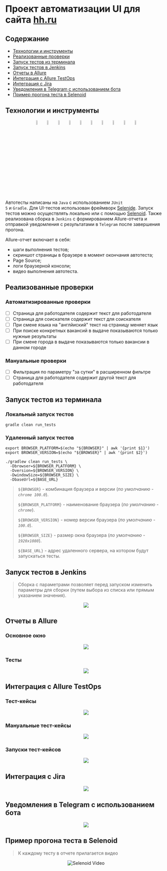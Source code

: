 <h1 >Проект автоматизации UI для сайта <a href="https://hh.ru/ ">hh.ru</a></h1>

## Содержание

* <a href="#tools">Технологии и инструменты</a>
* <a href="#cases">Реализованные проверки</a>
* <a href="#console">Запуск тестов из терминала</a>
* <a href="#jenkins">Запуск тестов в Jenkins</a>
* <a href="#allure">Отчеты в Allure</a>
* <a href="#testops">Интеграция с Allure TestOps</a>
* <a href="#testops">Интеграция с Jira</a>
* <a href="#telegram">Уведомления в Telegram с использованием бота</a>
* <a href="#video">Пример прогона теста в Selenoid</a>

<a id="tools"></a>
## Технологии и инструменты

<p align="center">
<img width="6%" title="IntelliJ IDEA" src="images/logo/Intelij_IDEA.svg">
<img width="6%" title="Java" src="images/logo/Java.svg">
<img width="6%" title="Selenide" src="images/logo/Selenide.svg">
<img width="6%" title="Selenoid" src="images/logo/Selenoid.svg">
<img width="6%" title="Allure Report" src="images/logo/Allure_Report.svg">
<img width="6%" title="Gradle" src="images/logo/Gradle.svg">
<img width="6%" title="JUnit5" src="images/logo/JUnit5.svg">
<img width="6%" title="GitHub" src="images/logo/GitHub.svg">
<img width="6%" title="Jenkins" src="images/logo/Jenkins.svg">
<img width="6%" title="Telegram" src="images/logo/Telegram.svg">
</p>

Автотесты написаны на <code>Java</code> с использованием <code>JUnit 5</code> и <code>Gradle</code>.
Для UI-тестов использован фреймворк [Selenide](https://selenide.org/).
Запуск тестов можно осуществлять локально или с помощью [Selenoid](https://aerokube.com/selenoid/).
Также реализована сборка в <code>Jenkins</code> с формированием Allure-отчета и отправкой уведомления с результатами в <code>Telegram</code> после завершения прогона.

Allure-отчет включает в себя:
* шаги выполнения тестов;
* скриншот страницы в браузере в момент окончания автотеста;
* Page Source;
* логи браузерной консоли;
* видео выполнения автотеста.

<a id="cases"></a>
## Реализованные проверки

### Автоматизированные проверки
- [ ] Страница для работодателя содержит текст для работодателя
- [ ] Страница для соискателя содержит текст для соискателя
- [ ] При смене языка на "англйиский" текст на страницу меняет язык 
- [ ] При поиске конкретных вакансий в выдаче показываются только нужные результаты 
- [ ] При смене города в выдаче показываются только вакансии в данном городе

### Мануальные проверки
- [ ] Фильтрация по параметру "за сутки" в расширенном фильтре 
- [ ] Страница для работодателя содержит другой текст для работодателя

<a id="console"></a>
##  Запуск тестов из терминала
### Локальный запуск тестов

```
gradle clean run_tests 
```

### Удаленный запуск тестов

```
export BROWSER_PLATFORM=$(echo "${BROWSER}" | awk '{print $1}')
export BROWSER_VERSION=$(echo "${BROWSER}" | awk '{print $2}')

./gradlew clean run_tests \
  -Dbrowser=${BROWSER_PLATFORM} \
  -Dversion=${BROWSER_VERSION} \
  -DwindowSize=${BROWSER_SIZE} \
  -DbaseUrl=${BASE_URL}
```

> `${BROWSER}` - комбинация браузера и версии (_по умолчанию - <code>chrome 100.0</code>_).
>
> `${BROWSER_PLATFORM}` - наименование браузера (_по умолчанию - <code>chrome</code>_).
> 
> `${BROWSER_VERSION}` - номер версии браузера (_по умолчанию - <code>100.0</code>_).
> 
> `${BROWSER_SIZE}` - размер окна браузера (_по умолчанию - <code>1920x1080</code>_).
>
> `${BASE_URL}` - адрес удаленного сервера, на котором будут запускаться тесты.

<a id="jenkins"></a>
## Запуск тестов в Jenkins

> Сборка с параметрами позволяет перед запуском изменить параметры для сборки (путем выбора из списка или прямым указанием значения).

<p align="center">
<img src="images/screenshots/JenkinsJob.png"/></a>
</p>

<a id="allure"></a>
## Отчеты в Allure

### Основное окно

<p align="center">
<img src="images/screenshots/AllureOverview.png">
</p>

### Тесты

<p align="center">
<img src="images/screenshots/AllureBehaviors.png">
</p>

<a id="testops"></a>
## Интеграция с Allure TestOps 

### Тест-кейсы
<p align="center">
<img src="images/screenshots/AllureTestCases.png">
</p>

### Мануальные тест-кейсы
<p align="center">
<img src="images/screenshots/AllureTestopsManualTest.png">
</p>

### Запуски тест-кейсов
<p align="center">
<img src="images/screenshots/AllureTestopsLaunches.png">
</p>

<a id="jira"></a>
## Интеграция с Jira 
<p align="center">
<img src="images/screenshots/Jira.png">
</p>

<a id="telegram"></a>
## Уведомления в Telegram с использованием бота

<p align="center">
<img src="images/screenshots/TelegramBot.png">
</p>

<a id="video"></a>
## Пример прогона теста в Selenoid

> К каждому тесту в отчете прилагается видео
<p align="center">
  <img title="Selenoid Video" src="images/video/Video.mp4">
</p>